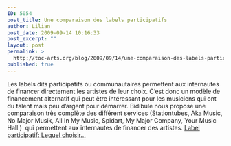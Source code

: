 ```yaml
---
ID: 5054
post_title: Une comparaison des labels participatifs
author: Lilian
post_date: 2009-09-14 10:16:33
post_excerpt: ""
layout: post
permalink: >
  http://toc-arts.org/blog/2009/09/14/une-comparaison-des-labels-participatifs/
published: true
---
```

Les labels dits participatifs ou communautaires permettent aux internautes de financer directement les artistes de leur choix. C’est donc un modèle de financement alternatif qui peut être intéressant pour les musiciens qui ont du talent mais peu d’argent pour démarrer. Bidibule nous propose une comparaison très complète des différent services (Stationtubes, Aka Music, No Major Musik, All In My Music, Spidart, My Major Company, Your Music Hall )  qui permettent aux internautes de financer des artistes. [Label participatif: Lequel choisir...][1]

 [1]: http://bidibulemusic.blogspot.com/2009/09/label-participatif-lequel-choisir.html "labels participatifs"